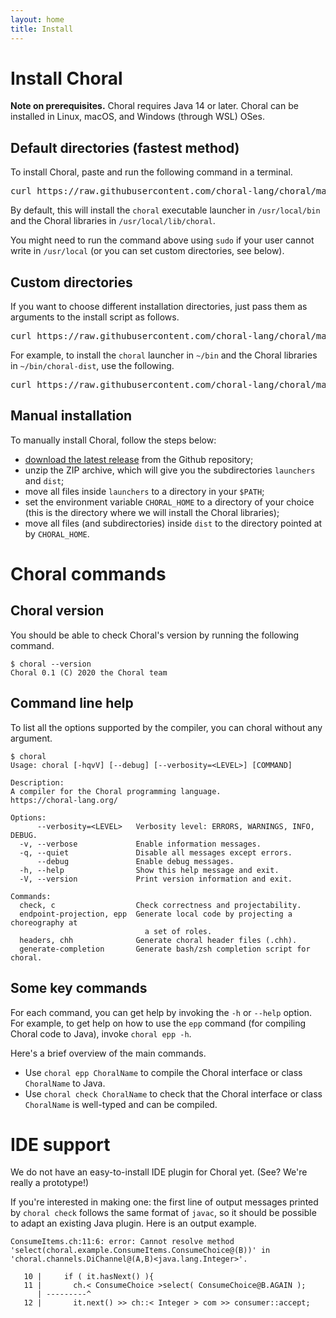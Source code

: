 ```yaml
---
layout: home
title: Install
---
```


# Install Choral

**Note on prerequisites.** Choral requires Java 14 or later. Choral can be installed in Linux, macOS, and Windows (through WSL) OSes.

## Default directories (fastest method)

To install Choral, paste and run the following command in a terminal.

<pre class="border p-2 bg-light">curl https://raw.githubusercontent.com/choral-lang/choral/master/src/scripts/install.sh | bash</pre>

By default, this will install the `choral` executable launcher in `/usr/local/bin` and the Choral libraries in `/usr/local/lib/choral`.

You might need to run the command above using `sudo` if your user cannot write in `/usr/local` (or you can set custom directories, see below).

## Custom directories

If you want to choose different installation directories, just pass them as arguments to the install script as follows.

<pre class="border p-2 bg-light">curl https://raw.githubusercontent.com/choral-lang/choral/master/src/scripts/install.sh | bash -s -l /path/to/store/the/launcher -b /path/to/store/the/binaries</pre>

For example, to install the `choral` launcher in `~/bin` and the Choral libraries in `~/bin/choral-dist`, use the following.

<pre class="border p-2 bg-light">curl https://raw.githubusercontent.com/choral-lang/choral/master/src/scripts/install.sh | bash -s -l ~/bin -s ~/bin/choral-dist</pre>

## Manual installation

To manually install Choral, follow the steps below:
- [download the latest release](https://github.com/choral-lang/choral/releases/latest) from the Github repository;
- unzip the ZIP archive, which will give you the subdirectories `launchers` and `dist`;
- move all files inside `launchers` to a directory in your `$PATH`;
- set the environment variable `CHORAL_HOME` to a directory of your choice (this is the directory where we will install the Choral libraries);
- move all files (and subdirectories) inside `dist` to the directory pointed at by `CHORAL_HOME`.


# Choral commands

## Choral version

You should be able to check Choral's version by running the following command.

```
$ choral --version
Choral 0.1 (C) 2020 the Choral team
```

## Command line help

To list all the options supported by the compiler, you can
choral without any argument.

```
$ choral
Usage: choral [-hqvV] [--debug] [--verbosity=<LEVEL>] [COMMAND]

Description:
A compiler for the Choral programming language.
https://choral-lang.org/

Options:
      --verbosity=<LEVEL>   Verbosity level: ERRORS, WARNINGS, INFO, DEBUG.
  -v, --verbose             Enable information messages.
  -q, --quiet               Disable all messages except errors.
      --debug               Enable debug messages.
  -h, --help                Show this help message and exit.
  -V, --version             Print version information and exit.

Commands:
  check, c                  Check correctness and projectability.
  endpoint-projection, epp  Generate local code by projecting a choreography at
                              a set of roles.
  headers, chh              Generate choral header files (.chh).
  generate-completion       Generate bash/zsh completion script for choral.
```

## Some key commands

For each command, you can get help by invoking the `-h` or `--help` option.
For example, to get help on how to use the `epp` command (for compiling Choral code to Java), invoke `choral epp -h`.

Here's a brief overview of the main commands.

- Use `choral epp ChoralName` to compile the Choral interface or class `ChoralName` to Java.
- Use `choral check ChoralName` to check that the Choral interface or class `ChoralName` is well-typed and can be compiled.


# IDE support

We do not have an easy-to-install IDE plugin for Choral yet. (See? We're really a prototype!)

If you're interested in making one: the first line of output messages printed by `choral check` follows the same format of `javac`, so it should be possible to adapt an existing Java plugin. Here is an output example.

```
ConsumeItems.ch:11:6: error: Cannot resolve method 'select(choral.example.ConsumeItems.ConsumeChoice@(B))' in 'choral.channels.DiChannel@(A,B)<java.lang.Integer>'.

   10 |     if ( it.hasNext() ){
   11 |       ch.< ConsumeChoice >select( ConsumeChoice@B.AGAIN );
      | ---------^
   12 |       it.next() >> ch::< Integer > com >> consumer::accept;
```
